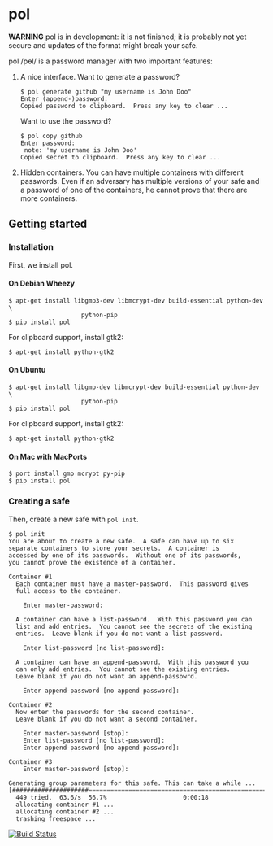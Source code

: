 pol
===

**WARNING** pol is in development: it is not finished; it is probably not
yet secure and updates of the format might break your safe.

pol /pɵl/ is a password manager with two important features:

   1. A nice interface.  Want to generate a password?
      
      ```
      $ pol generate github "my username is John Doo"
      Enter (append-)password: 
      Copied password to clipboard.  Press any key to clear ...
      ```
      
      Want to use the password?
      
      ```
      $ pol copy github
      Enter password: 
       note: 'my username is John Doo'
      Copied secret to clipboard.  Press any key to clear ...
      ```
      
   2. Hidden containers.  You can have multiple containers with different
      passwords.  Even if an adversary has multiple versions of your safe
      and a password of one of the containers, he cannot prove that there
      are more containers.

Getting started
------------

### Installation
First, we install pol.

#### On Debian Wheezy

    $ apt-get install libgmp3-dev libmcrypt-dev build-essential python-dev \
                        python-pip
    $ pip install pol

For clipboard support, install gtk2:

    $ apt-get install python-gtk2

#### On Ubuntu

    $ apt-get install libgmp-dev libmcrypt-dev build-essential python-dev \
                        python-pip
    $ pip install pol

For clipboard support, install gtk2:

    $ apt-get install python-gtk2

#### On Mac with MacPorts

    $ port install gmp mcrypt py-pip
    $ pip install pol

### Creating a safe
Then, create a new safe with `pol init`.

    $ pol init
    You are about to create a new safe.  A safe can have up to six
    separate containers to store your secrets.  A container is
    accessed by one of its passwords.  Without one of its passwords,
    you cannot prove the existence of a container.
    
    Container #1
      Each container must have a master-password.  This password gives
      full access to the container.
    
        Enter master-password: 
    
      A container can have a list-password.  With this password you can
      list and add entries.  You cannot see the secrets of the existing
      entries.  Leave blank if you do not want a list-password.
    
        Enter list-password [no list-password]: 
    
      A container can have an append-password.  With this password you
      can only add entries.  You cannot see the existing entries.
      Leave blank if you do not want an append-passowrd.
    
        Enter append-password [no append-password]: 
    
    Container #2
      Now enter the passwords for the second container.
      Leave blank if you do not want a second container.
    
        Enter master-password [stop]: 
        Enter list-password [no list-password]: 
        Enter append-password [no append-password]: 
    
    Container #3
        Enter master-password [stop]: 
    
    Generating group parameters for this safe. This can take a while ...
    [#####################=========================================================]
      449 tried,  63.6/s  56.7%                     0:00:18
      allocating container #1 ...
      allocating container #2 ...
      trashing freespace ...

[![Build Status](https://travis-ci.org/bwesterb/pol.png)](
   https://travis-ci.org/bwesterb/pol)
      
<!-- vim: set shiftwidth=4:tabstop=4:expandtab: -->
